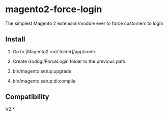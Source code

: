 # magento2-force-login
The simplest Magento 2 extension/module ever to force customers to login


## Install

1. Go to [Magento2 root folder]/app/code.

2. Create Godogi/ForceLogin folder to the previous path.

3. bin/magento setup:upgrade

4. bin/magento setup:di:compile


## Compatibility

V2.*
